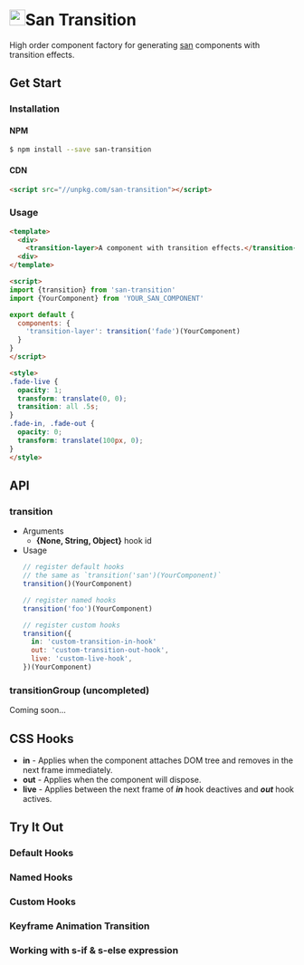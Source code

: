 # <img src="https://ecomfe.github.io/san/img/logo-colorful.svg" height="28px"><span>San Transition</span>

High order component factory for generating [san](//github.com/ecomfe/san) components with transition effects.

## Get Start

### Installation

#### NPM

```bash
$ npm install --save san-transition
```

#### CDN

```html
<script src="//unpkg.com/san-transition"></script>
```

### Usage

```html
<template>
  <div>
    <transition-layer>A component with transition effects.</transition-layer>
  <div>
</template>

<script>
import {transition} from 'san-transition'
import {YourComponent} from 'YOUR_SAN_COMPONENT'

export default {
  components: {
    'transition-layer': transition('fade')(YourComponent)
  }
}
</script>

<style>
.fade-live {
  opacity: 1;
  transform: translate(0, 0);
  transition: all .5s;
}
.fade-in, .fade-out {
  opacity: 0;
  transform: translate(100px, 0);
}
</style>

```

## API

### transition

- Arguments
  - **{None, String, Object}** hook id
- Usage
  ```javascript
  // register default hooks
  // the same as `transition('san')(YourComponent)`
  transition()(YourComponent)

  // register named hooks
  transition('foo')(YourComponent)

  // register custom hooks
  transition({
    in: 'custom-transition-in-hook'
    out: 'custom-transition-out-hook',
    live: 'custom-live-hook',
  })(YourComponent)
  ```

### transitionGroup (uncompleted)

Coming soon...

## CSS Hooks

- **in** - Applies when the component attaches DOM tree and removes in the next frame immediately.
- **out** - Applies when the component will dispose.
- **live** - Applies between the next frame of ***in*** hook deactives and ***out*** hook actives.

## Try It Out

### Default Hooks

<try penId="pwravg" title="Default Hooks"></try>

### Named Hooks

<try penId="VWzQWV" title="Named Hooks"></try>

### Custom Hooks

<try penId="xrLYYz" title="Custom Hooks"></try>

### Keyframe Animation Transition

<try penId="rwzJqJ" title="Keyframe Animation Transition"></try>

### Working with s-if & s-else expression

<try penId="dRzmbB" title="Working with s-if & s-else expression"></try>